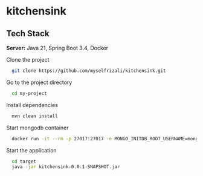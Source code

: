 # kitchensink

## Tech Stack

**Server:** Java 21, Spring Boot 3.4, Docker

Clone the project

```bash
  git clone https://github.com/myselfrizali/kitchensink.git
```

Go to the project directory

```bash
  cd my-project
```

Install dependencies

```bash
  mvn clean install
```

Start mongodb container
```bash
  docker run -it --rm -p 27017:27017 -e MONGO_INITDB_ROOT_USERNAME=mongoadmin -e MONGO_INITDB_ROOT_PASSWORD=secret mongo
```

Start the application

```bash
  cd target
  java -jar kitchensink-0.0.1-SNAPSHOT.jar
```